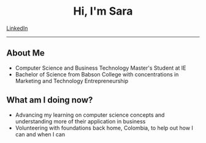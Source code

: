 <head>
    <h1 style="text-align: center;">Hi, I'm Sara</h1>
    <a href="https://www.linkedin.com/feed/">LinkedIn</a>
</head>
<body>
 <hr>
       
<div class="content">
    <div class="section">
        <h2 class="section-title">About Me</h2>
        <p class="section-content">
            <ul>
                <li>Computer Science and Business Technology Master's Student at IE</li>
                <li>Bachelor of Science from Babson College with concentrations in Marketing and Technology Entrepreneurship</li>
            </ul>
        </p>
    </div>
    <div class="section">
        <h2 class="section-title">What am I doing now?</h2>
        <p class="section-content">
            <ul>
                <li>Advancing my learning on computer science concepts and understanding more of their application in business</li>
                <li>Volunteering with foundations back home, Colombia, to help out how I can and when I can</li>
            </ul>
        </p>
    </div>
    <!-- Additional sections such as Skills, Work Experience, Certifications, or Publications can be added here -->
</div>
</body>
